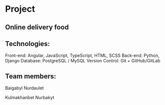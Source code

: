 # Project
## Online delivery food

## Technologies:
Front-end: Angular, JavaScript, TypeScript, HTML, SCSS
Back-end: Python, Django
Database: PostgreSQL / MySQL
Version Control: Git + GitHub/GitLab

## Team members:
Baigabyl Nurdaulet

Kulmakhanbet Nurbakyt

